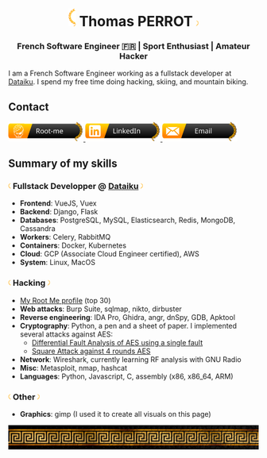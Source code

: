 
<h1 align="center"><img src="https://raw.githubusercontent.com/thomasperrot/thomasperrot/main/assets/laurel-left.svg" width="15px"> <b>Thomas PERROT</b> <img src="https://raw.githubusercontent.com/thomasperrot/thomasperrot/main/assets/laurel-right.svg" width="1%"></h1>
<h3 align="center">French Software Engineer 🇫🇷 | Sport Enthusiast | Amateur Hacker</h3>

I am a French Software Engineer working as a fullstack developer at [Dataiku](https://www.dataiku.com/). I spend my free time doing hacking, skiing, and mountain biking.

## Contact

<a href="https://www.root-me.org/Iroh">
<img src="https://raw.githubusercontent.com/thomasperrot/thomasperrot/main/assets/button-root-me.svg" width="30%">
</a>
<a href="https://www.linkedin.com/in/thomas-perrot-ba468996/">
<img src="https://raw.githubusercontent.com/thomasperrot/thomasperrot/main/assets/button-linkedin.svg" width="30%">
</a>
<a href="mailto:thomas.perrot1@gmail.com">
<img src="https://raw.githubusercontent.com/thomasperrot/thomasperrot/main/assets/button-email.svg" width="30%">
</a>

## Summary of my skills

### <img src="https://raw.githubusercontent.com/thomasperrot/thomasperrot/main/assets/laurel-left.svg" width="1%" height="1%"> Fullstack Developper @ [Dataiku](https://www.dataiku.com/) <img src="https://raw.githubusercontent.com/thomasperrot/thomasperrot/main/assets/laurel-right.svg" width="1%" height="1%">

* **Frontend**: VueJS, Vuex
* **Backend**: Django, Flask
* **Databases**: PostgreSQL, MySQL, Elasticsearch, Redis, MongoDB, Cassandra
* **Workers**: Celery, RabbitMQ
* **Containers**: Docker, Kubernetes
* **Cloud**: GCP (Associate Cloud Engineer certified), AWS
* **System**: Linux, MacOS

### <img src="https://raw.githubusercontent.com/thomasperrot/thomasperrot/main/assets/laurel-left.svg" width="1%" height="1%"> Hacking <img src="https://raw.githubusercontent.com/thomasperrot/thomasperrot/main/assets/laurel-right.svg" width="1%" height="1%">

* [My Root Me profile](https://www.root-me.org/Iroh) (top 30)
* **Web attacks**: Burp Suite, sqlmap, nikto, dirbuster
* **Reverse engineering**: IDA Pro, Ghidra, angr, dnSpy, GDB, Apktool
* **Cryptography**: Python, a pen and a sheet of paper. I implemented several attacks against AES:
  * [Differential Fault Analysis of AES using a single fault](https://github.com/thomasperrot/aes-differential-fault-analysis)
  * [Square Attack against 4 rounds AES](https://github.com/thomasperrot/aes-square-attack)
* **Network**: Wireshark, currently learning RF analysis with GNU Radio
* **Misc**: Metasploit, nmap, hashcat
* **Languages**: Python, Javascript, C, assembly (x86, x86_64, ARM)

### <img src="https://raw.githubusercontent.com/thomasperrot/thomasperrot/main/assets/laurel-left.svg" width="1%" height="1%"> Other <img src="https://raw.githubusercontent.com/thomasperrot/thomasperrot/main/assets/laurel-right.svg" width="1%" height="1%">

* **Graphics**: gimp (I used it to create all visuals on this page)

<img src="https://raw.githubusercontent.com/thomasperrot/thomasperrot/main/assets/banner_greek.jpg">
